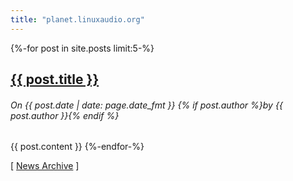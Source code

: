 ```yaml
---
title: "planet.linuxaudio.org"
---
```

{%-for post in site.posts limit:5-%}
<h2><a href="{{ post.url }}">{{ post.title }}</a></h2>
<h6>On <time datetime="{{ post.date | datetime | date_to_xmlschema }}"{%-if updated-%}
	data-updated="true"{%-endif-%}>{{ post.date | date: page.date_fmt }}</time>
	{% if post.author %}by <i>{{ post.author }}</i>{% endif %}
</h6>
{{ post.content }}
{%-endfor-%}

[ <a href="/news/archive/">News Archive</a> ]
